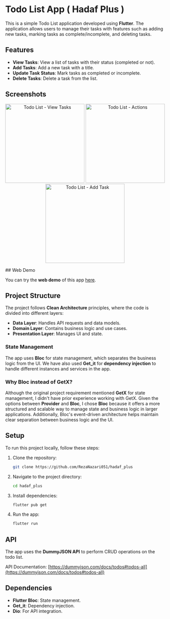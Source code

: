
# Todo List App ( Hadaf Plus )

This is a simple Todo List application developed using **Flutter**. The application allows users to manage their tasks with features such as adding new tasks, marking tasks as complete/incomplete, and deleting tasks.

## Features
- **View Tasks**: View a list of tasks with their status (completed or not).
- **Add Tasks**: Add a new task with a title.
- **Update Task Status**: Mark tasks as completed or incomplete.
- **Delete Tasks**: Delete a task from the list.

## Screenshots


<p align="center">
  <img src="https://s8.uupload.ir/files/screenshot_1729258814_m4jy.png" alt="Todo List - View Tasks" width="250"/>
  <img src="https://s8.uupload.ir/files/screenshot_1729258816_bqd.png" alt="Todo List - Actions" width="250"/>
  <img src="https://s8.uupload.ir/files/screenshot_1729258821_pb45.png" alt="Todo List - Add Task" width="250"/>
</p>
## Web Demo

You can try the **web demo** of this app [here](https://todo-app-6a798.web.app/).

## Project Structure

The project follows **Clean Architecture** principles, where the code is divided into different layers:
- **Data Layer**: Handles API requests and data models.
- **Domain Layer**: Contains business logic and use cases.
- **Presentation Layer**: Manages UI and state.

### State Management

The app uses **Bloc** for state management, which separates the business logic from the UI. We have also used **Get_it** for **dependency injection** to handle different instances and services in the app.

### Why Bloc instead of GetX?

Although the original project requirement mentioned **GetX** for state management, I didn't have prior experience working with GetX. Given the options between **Provider** and **Bloc**, I chose **Bloc** because it offers a more structured and scalable way to manage state and business logic in larger applications. Additionally, Bloc's event-driven architecture helps maintain clear separation between business logic and the UI.

## Setup

To run this project locally, follow these steps:

1. Clone the repository:
   ```bash
   git clone https://github.com/RezaNazari051/hadaf_plus
   ```

2. Navigate to the project directory:
   ```bash
   cd hadaf_plus
   ```

3. Install dependencies:
   ```bash
   flutter pub get
   ```

4. Run the app:
   ```bash
   flutter run
   ```

## API

The app uses the **DummyJSON API** to perform CRUD operations on the todo list.

API Documentation: [https://dummyjson.com/docs/todos#todos-all](https://dummyjson.com/docs/todos#todos-all)

## Dependencies

- **Flutter Bloc**: State management.
- **Get_it**: Dependency injection.
- **Dio**: For API integration.
